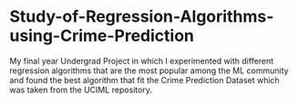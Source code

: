 # Study-of-Regression-Algorithms-using-Crime-Prediction

My final year Undergrad Project in which I experimented with different regression algorithms that are the most popular among the ML community and found the best algorithm that fit the Crime Prediction Dataset which was taken from the UCIML repository.
